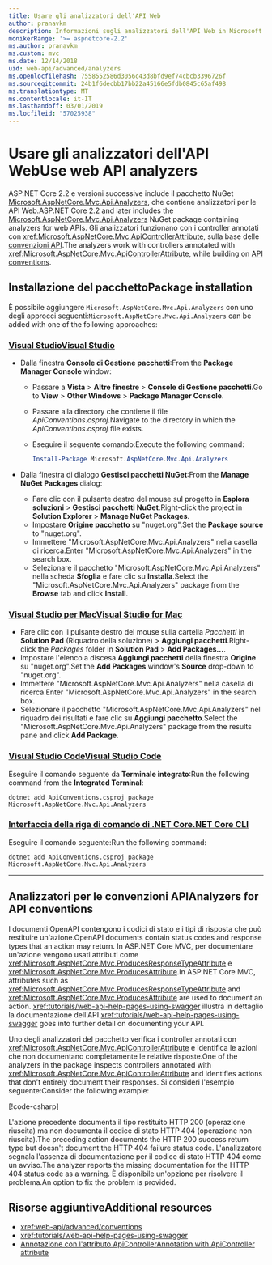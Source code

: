 ```yaml
---
title: Usare gli analizzatori dell'API Web
author: pranavkm
description: Informazioni sugli analizzatori dell'API Web in Microsoft.AspNetCore.Mvc.Api.Analyzers.
monikerRange: '>= aspnetcore-2.2'
ms.author: pranavkm
ms.custom: mvc
ms.date: 12/14/2018
uid: web-api/advanced/analyzers
ms.openlocfilehash: 7558552586d3056c43d8bfd9ef74cbcb3396726f
ms.sourcegitcommit: 24b1f6decbb17bb22a45166e5fdb0845c65af498
ms.translationtype: MT
ms.contentlocale: it-IT
ms.lasthandoff: 03/01/2019
ms.locfileid: "57025938"
---
```

# <a name="use-web-api-analyzers"></a><span data-ttu-id="edb96-103">Usare gli analizzatori dell'API Web</span><span class="sxs-lookup"><span data-stu-id="edb96-103">Use web API analyzers</span></span>

<span data-ttu-id="edb96-104">ASP.NET Core 2.2 e versioni successive include il pacchetto NuGet [Microsoft.AspNetCore.Mvc.Api.Analyzers](https://www.nuget.org/packages/Microsoft.AspNetCore.Mvc.Api.Analyzers), che contiene analizzatori per le API Web.</span><span class="sxs-lookup"><span data-stu-id="edb96-104">ASP.NET Core 2.2 and later includes the [Microsoft.AspNetCore.Mvc.Api.Analyzers](https://www.nuget.org/packages/Microsoft.AspNetCore.Mvc.Api.Analyzers) NuGet package containing analyzers for web APIs.</span></span> <span data-ttu-id="edb96-105">Gli analizzatori funzionano con i controller annotati con <xref:Microsoft.AspNetCore.Mvc.ApiControllerAttribute>, sulla base delle [convenzioni API](xref:web-api/advanced/conventions).</span><span class="sxs-lookup"><span data-stu-id="edb96-105">The analyzers work with controllers annotated with <xref:Microsoft.AspNetCore.Mvc.ApiControllerAttribute>, while building on [API conventions](xref:web-api/advanced/conventions).</span></span>

## <a name="package-installation"></a><span data-ttu-id="edb96-106">Installazione del pacchetto</span><span class="sxs-lookup"><span data-stu-id="edb96-106">Package installation</span></span>

<span data-ttu-id="edb96-107">È possibile aggiungere `Microsoft.AspNetCore.Mvc.Api.Analyzers` con uno degli approcci seguenti:</span><span class="sxs-lookup"><span data-stu-id="edb96-107">`Microsoft.AspNetCore.Mvc.Api.Analyzers` can be added with one of the following approaches:</span></span>

### <a name="visual-studiotabvisual-studio"></a>[<span data-ttu-id="edb96-108">Visual Studio</span><span class="sxs-lookup"><span data-stu-id="edb96-108">Visual Studio</span></span>](#tab/visual-studio)

* <span data-ttu-id="edb96-109">Dalla finestra **Console di Gestione pacchetti**:</span><span class="sxs-lookup"><span data-stu-id="edb96-109">From the **Package Manager Console** window:</span></span>
  * <span data-ttu-id="edb96-110">Passare a **Vista** > **Altre finestre** > **Console di Gestione pacchetti**.</span><span class="sxs-lookup"><span data-stu-id="edb96-110">Go to **View** > **Other Windows** > **Package Manager Console**.</span></span>
  * <span data-ttu-id="edb96-111">Passare alla directory che contiene il file *ApiConventions.csproj*.</span><span class="sxs-lookup"><span data-stu-id="edb96-111">Navigate to the directory in which the *ApiConventions.csproj* file exists.</span></span>
  * <span data-ttu-id="edb96-112">Eseguire il seguente comando:</span><span class="sxs-lookup"><span data-stu-id="edb96-112">Execute the following command:</span></span>

    ```powershell
    Install-Package Microsoft.AspNetCore.Mvc.Api.Analyzers
    ```

* <span data-ttu-id="edb96-113">Dalla finestra di dialogo **Gestisci pacchetti NuGet**:</span><span class="sxs-lookup"><span data-stu-id="edb96-113">From the **Manage NuGet Packages** dialog:</span></span>
  * <span data-ttu-id="edb96-114">Fare clic con il pulsante destro del mouse sul progetto in **Esplora soluzioni** > **Gestisci pacchetti NuGet**.</span><span class="sxs-lookup"><span data-stu-id="edb96-114">Right-click the project in **Solution Explorer** > **Manage NuGet Packages**.</span></span>
  * <span data-ttu-id="edb96-115">Impostare **Origine pacchetto** su "nuget.org".</span><span class="sxs-lookup"><span data-stu-id="edb96-115">Set the **Package source** to "nuget.org".</span></span>
  * <span data-ttu-id="edb96-116">Immettere "Microsoft.AspNetCore.Mvc.Api.Analyzers" nella casella di ricerca.</span><span class="sxs-lookup"><span data-stu-id="edb96-116">Enter "Microsoft.AspNetCore.Mvc.Api.Analyzers" in the search box.</span></span>
  * <span data-ttu-id="edb96-117">Selezionare il pacchetto "Microsoft.AspNetCore.Mvc.Api.Analyzers" nella scheda **Sfoglia** e fare clic su **Installa**.</span><span class="sxs-lookup"><span data-stu-id="edb96-117">Select the "Microsoft.AspNetCore.Mvc.Api.Analyzers" package from the **Browse** tab and click **Install**.</span></span>

### <a name="visual-studio-for-mactabvisual-studio-mac"></a>[<span data-ttu-id="edb96-118">Visual Studio per Mac</span><span class="sxs-lookup"><span data-stu-id="edb96-118">Visual Studio for Mac</span></span>](#tab/visual-studio-mac)

* <span data-ttu-id="edb96-119">Fare clic con il pulsante destro del mouse sulla cartella *Pacchetti* in **Solution Pad** (Riquadro della soluzione)  > **Aggiungi pacchetti**.</span><span class="sxs-lookup"><span data-stu-id="edb96-119">Right-click the *Packages* folder in **Solution Pad** > **Add Packages...**.</span></span>
* <span data-ttu-id="edb96-120">Impostare l'elenco a discesa **Aggiungi pacchetti** della finestra **Origine** su "nuget.org".</span><span class="sxs-lookup"><span data-stu-id="edb96-120">Set the **Add Packages** window's **Source** drop-down to "nuget.org".</span></span>
* <span data-ttu-id="edb96-121">Immettere "Microsoft.AspNetCore.Mvc.Api.Analyzers" nella casella di ricerca.</span><span class="sxs-lookup"><span data-stu-id="edb96-121">Enter "Microsoft.AspNetCore.Mvc.Api.Analyzers" in the search box.</span></span>
* <span data-ttu-id="edb96-122">Selezionare il pacchetto "Microsoft.AspNetCore.Mvc.Api.Analyzers" nel riquadro dei risultati e fare clic su **Aggiungi pacchetto**.</span><span class="sxs-lookup"><span data-stu-id="edb96-122">Select the "Microsoft.AspNetCore.Mvc.Api.Analyzers" package from the results pane and click **Add Package**.</span></span>

### <a name="visual-studio-codetabvisual-studio-code"></a>[<span data-ttu-id="edb96-123">Visual Studio Code</span><span class="sxs-lookup"><span data-stu-id="edb96-123">Visual Studio Code</span></span>](#tab/visual-studio-code)

<span data-ttu-id="edb96-124">Eseguire il comando seguente da **Terminale integrato**:</span><span class="sxs-lookup"><span data-stu-id="edb96-124">Run the following command from the **Integrated Terminal**:</span></span>

```console
dotnet add ApiConventions.csproj package Microsoft.AspNetCore.Mvc.Api.Analyzers
```

### <a name="net-core-clitabnetcore-cli"></a>[<span data-ttu-id="edb96-125">Interfaccia della riga di comando di .NET Core</span><span class="sxs-lookup"><span data-stu-id="edb96-125">.NET Core CLI</span></span>](#tab/netcore-cli)

<span data-ttu-id="edb96-126">Eseguire il comando seguente:</span><span class="sxs-lookup"><span data-stu-id="edb96-126">Run the following command:</span></span>

```console
dotnet add ApiConventions.csproj package Microsoft.AspNetCore.Mvc.Api.Analyzers
```

---

## <a name="analyzers-for-api-conventions"></a><span data-ttu-id="edb96-127">Analizzatori per le convenzioni API</span><span class="sxs-lookup"><span data-stu-id="edb96-127">Analyzers for API conventions</span></span>

<span data-ttu-id="edb96-128">I documenti OpenAPI contengono i codici di stato e i tipi di risposta che può restituire un'azione.</span><span class="sxs-lookup"><span data-stu-id="edb96-128">OpenAPI documents contain status codes and response types that an action may return.</span></span> <span data-ttu-id="edb96-129">In ASP.NET Core MVC, per documentare un'azione vengono usati attributi come <xref:Microsoft.AspNetCore.Mvc.ProducesResponseTypeAttribute> e <xref:Microsoft.AspNetCore.Mvc.ProducesAttribute>.</span><span class="sxs-lookup"><span data-stu-id="edb96-129">In ASP.NET Core MVC, attributes such as <xref:Microsoft.AspNetCore.Mvc.ProducesResponseTypeAttribute> and <xref:Microsoft.AspNetCore.Mvc.ProducesAttribute> are used to document an action.</span></span> <span data-ttu-id="edb96-130"><xref:tutorials/web-api-help-pages-using-swagger> illustra in dettaglio la documentazione dell'API.</span><span class="sxs-lookup"><span data-stu-id="edb96-130"><xref:tutorials/web-api-help-pages-using-swagger> goes into further detail on documenting your API.</span></span>

<span data-ttu-id="edb96-131">Uno degli analizzatori del pacchetto verifica i controller annotati con <xref:Microsoft.AspNetCore.Mvc.ApiControllerAttribute> e identifica le azioni che non documentano completamente le relative risposte.</span><span class="sxs-lookup"><span data-stu-id="edb96-131">One of the analyzers in the package inspects controllers annotated with <xref:Microsoft.AspNetCore.Mvc.ApiControllerAttribute> and identifies actions that don't entirely document their responses.</span></span> <span data-ttu-id="edb96-132">Si consideri l'esempio seguente:</span><span class="sxs-lookup"><span data-stu-id="edb96-132">Consider the following example:</span></span>

[!code-csharp[](conventions/sample/Controllers/ContactsController.cs?name=missing404docs&highlight=9)]

<span data-ttu-id="edb96-133">L'azione precedente documenta il tipo restituito HTTP 200 (operazione riuscita) ma non documenta il codice di stato HTTP 404 (operazione non riuscita).</span><span class="sxs-lookup"><span data-stu-id="edb96-133">The preceding action documents the HTTP 200 success return type but doesn't document the HTTP 404 failure status code.</span></span> <span data-ttu-id="edb96-134">L'analizzatore segnala l'assenza di documentazione per il codice di stato HTTP 404 come un avviso.</span><span class="sxs-lookup"><span data-stu-id="edb96-134">The analyzer reports the missing documentation for the HTTP 404 status code as a warning.</span></span> <span data-ttu-id="edb96-135">È disponibile un'opzione per risolvere il problema.</span><span class="sxs-lookup"><span data-stu-id="edb96-135">An option to fix the problem is provided.</span></span>

## <a name="additional-resources"></a><span data-ttu-id="edb96-136">Risorse aggiuntive</span><span class="sxs-lookup"><span data-stu-id="edb96-136">Additional resources</span></span>

* <xref:web-api/advanced/conventions>
* <xref:tutorials/web-api-help-pages-using-swagger>
* [<span data-ttu-id="edb96-137">Annotazione con l'attributo ApiController</span><span class="sxs-lookup"><span data-stu-id="edb96-137">Annotation with ApiController attribute</span></span>](xref:web-api/index#annotation-with-apicontroller-attribute)
